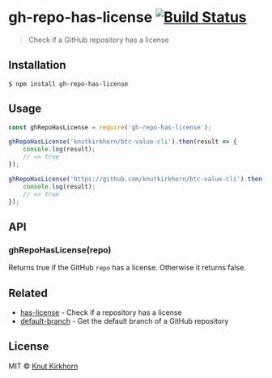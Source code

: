 # gh-repo-has-license [![Build Status](https://travis-ci.org/knutkirkhorn/gh-repo-has-license.svg?branch=main)](https://travis-ci.org/knutkirkhorn/gh-repo-has-license)
> Check if a GitHub repository has a license

## Installation
```
$ npm install gh-repo-has-license
```

## Usage
```js
const ghRepoHasLicense = require('gh-repo-has-license');

ghRepoHasLicense('knutkirkhorn/btc-value-cli').then(result => {
    console.log(result);
    // => true
});

ghRepoHasLicense('https://github.com/knutkirkhorn/btc-value-cli').then(result => {
    console.log(result);
    // => true
});
```

## API
### ghRepoHasLicense(repo)
Returns true if the GitHub `repo` has a license. Otherwise it returns false.

## Related
- [has-license](https://github.com/knutkirkhorn/has-license) - Check if a repository has a license
- [default-branch](https://github.com/knutkirkhorn/default-branch) - Get the default branch of a GitHub repository

## License
MIT © [Knut Kirkhorn](LICENSE)
